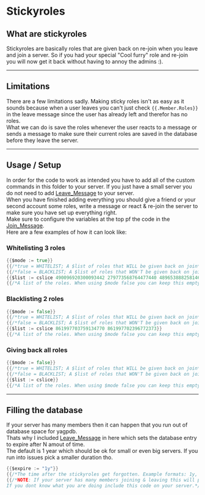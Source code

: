# Stickyroles

## What are stickyroles

Stickyroles are basically roles that are given back on re-join when you leave and join a server. So if you had your special "Cool furry" role and re-join you will now get it back without having to annoy the admins :).

---

## Limitations

There are a few limitations sadly. Making sticky roles isn't as easy as it sounds because when a user leaves you can't just check `{{.Member.Roles}}` in the leave message since the user has already left and therefor has no roles.  
What we can do is save the roles whenever the user reacts to a message or sends a message to make sure their current roles are saved in the database before they leave the server.  

---

## Usage / Setup

In order for the code to work as intended you have to add all of the custom commands in this folder to your server. If you just have a small server you do not need to add [Leave_Message](Leave_Message.yag) to your server.  
When you have finished adding everything you should give a friend or your second account some roles, write a message or react & re-join the server to make sure you have set up everything right.  
Make sure to configure the variables at the top pf the code in the [Join_Message](Join_Message.yag).  
Here are a few examples of how it can look like:

### Whitelisting 3 roles
```go
{{$mode := true}}
{{/*true = WHITELIST; A $list of roles that WILL be given back on join*/}}
{{/*false = BLACKLIST; A $list of roles that WON'T be given back on join*/}}
{{$list := cslice 490096920300093442 279773568764477440 489653888258146315}}
{{/*A list of the roles. When using $mode false you can keep this empty if you want to give back all roles*/}}
```

### Blacklisting 2 roles

```go
{{$mode := false}}
{{/*true = WHITELIST; A $list of roles that WILL be given back on join*/}}
{{/*false = BLACKLIST; A $list of roles that WON'T be given back on join*/}}
{{$list := cslice 861997703759134770 861997702396772373}}
{{/*A list of the roles. When using $mode false you can keep this empty if you want to give back all roles*/}}
```

### Giving back all roles

```go
{{$mode := false}}
{{/*true = WHITELIST; A $list of roles that WILL be given back on join*/}}
{{/*false = BLACKLIST; A $list of roles that WON'T be given back on join*/}}
{{$list := cslice}}
{{/*A list of the roles. When using $mode false you can keep this empty if you want to give back all roles*/}}
```

---

## Filling the database

If your server has many members then it can happen that you run out of database space for yagpdb.  
Thats why I included [Leave_Message](Leave_Message.yag) in here which sets the database entry to expire after N amout of time.  
The default is 1 year which should be ok for small or even big servers. If you run into issues pick a smaller duration tho.
```go
{{$expire := "1y"}}
{{/*The time after the stickyroles get forgotten. Example formats: 1y, 2mo3w, 200m, 1y2mo3d, 200d*/}}
{{/*NOTE: If your server has many members joining & leaving this will prevent it from filling up the database over tinme
If you dont know what you are doing include this code on your server.*/}}
```

